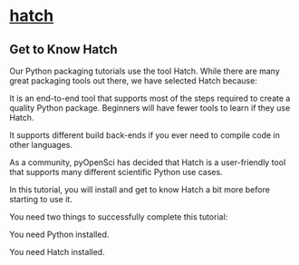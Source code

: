 # **[hatch](https://www.pyopensci.org/python-package-guide/tutorials/get-to-know-hatch.html)**

## Get to Know Hatch
Our Python packaging tutorials use the tool Hatch. While there are many great packaging tools out there, we have selected Hatch because:

It is an end-to-end tool that supports most of the steps required to create a quality Python package. Beginners will have fewer tools to learn if they use Hatch.

It supports different build back-ends if you ever need to compile code in other languages.

As a community, pyOpenSci has decided that Hatch is a user-friendly tool that supports many different scientific Python use cases.

In this tutorial, you will install and get to know Hatch a bit more before starting to use it.

You need two things to successfully complete this tutorial:

You need Python installed.

You need Hatch installed.

